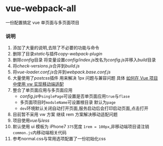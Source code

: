 # vue-webpack-all

一份配置搞定 vue 单页面与多页面项目

### 说明

1.  添加了大量的说明,去除了不必要的功能与命令
2.  删除了目录*static*与插件*copy-webpack-plugin*
3.  删除*config*目录 将变量设置*config/index.js*改名为*config.js*并移入*build*目录
4.  将*check-versions.js*合并到*build.js*
5.  将*vue-loader.conf.js*合并到*webpack.base.conf.js*
6.  大量使用了*postcss*插件 用来解决 1px 问题与兼容问题 具体 [如何在 Vue 项目中使用 vw 实现移动端适配](https://www.w3cplus.com/mobile/vw-layout-in-vue.html)
7.  整合了单页面应用与多页面应用
    *   *config.js*中`singlePage`可设置是否单页面应用`true`与`flase`
    *   多页面项目时`moduleName`可设置根目录 默认为`page`
    *   `dev`环境默认关闭自动打开页面,服务启动后会打印启动页面,点击打开
8.  目前暂不采用 vw 方案 继续 rem 方案解决移动适配问题
9.  项目使用*vue*与*less*
10. 默认使用 ui 模板为 iPhone7 `375`宽度 `1rem = 100px`,非移动端项目请注销`common.js`内移动端相关代码
11. 参考normal.css与常用选项配置了一份初始化css
